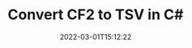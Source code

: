 ---
############################# Static ############################
layout: "auto-gen-conversion"
date: 2022-03-01T15:12:22
draft: false
otherformats: doc docm docx dot dotm dotx fodp htm html mht mhtml odp odt otp pot potm potx pps ppsm ppsx ppt pptm pptx rtf
breadcrumb: CF2 to TSV in C#

############################# Head ############################
head_title: "CF2 to TSV Converter in C#"
head_description: "Convert CF2 to TSV in .NET using a few lines of code. Use the GroupDocs Document Conversion API to convert over 160 file formats."

############################# Header ############################
title: "Convert CF2 to TSV in C#"
description: "CF2 to TSV conversion with a few lines of .NET code"
bg_image: "https://cms.admin.containerize.com/templates/aspose/App_Themes/V3/images/bg/header1.png"
bg_overlay: false
button:
    enable: true

############################# SubMenu ############################
submenu:
    enable: true

    left:
        img_alt: "GroupDocs.Conversion for .NET"
        image: "https://cms.admin.containerize.com/templates/groupdocs/images/product-logos/90x90-noborder/groupdocs-conversion-net.png"
        product: "GroupDocs.Conversion"
        platform: ".NET"

    

############################# About ############################
about:
    enable: true
    title: "About GroupDocs.Conversion для .NET API"
    content: |
        [GroupDocs.Conversion for .NET](https://products.groupdocs.com/conversion/net/) can be used to convert Microsoft Word, Excel, PowerPoint, PDF, Visio and other formats. GroupDocs.Conversion is a standalone API that is suitable for back-end and internal systems where high performance is required. It does not depend on any software such as Microsoft or Open Office.
    

overview:
    enable: true
    content: |
        Convert your CF2 files to TSV in .NET easily. You can use just a couple of C# code lines in any platform of your choice like - Windows, Linux, macOS.
        You can try CF2 to TSV conversion for free and evaluate conversion results quality.
        Along with simple file conversion scenarios you can try more advanced options for loading source CF2 file and for saving output TSV result. 
        
        For example, for the source CF2 file you may use the following load options:

        * auto-detect file format;
        * specify password for protected files (if file format supports it);
        * replace missing fonts to preserve document appearance.
        
        There are also advanced convert options for the TSV file:

        * convert specific document page or page range;
        * add a watermark to the converted TSV file.

        Once conversion is completed you can save your TSV file to the local file path or any third-party storage like FTP, Amazon S3, Google Drive, Dropbox etc.
        Please note - to convert CF2 to TSV there is no need for any additional software installed - like MS Office, Open Office, Adobe Acrobat Reader etc. 


############################# Steps ############################
steps:
    enable: true
    title_left: "Steps to convert CF2 to TSV in C#"
    content_left: |
        [GroupDocs.Conversion](https://products.groupdocs.com/conversion/net/) makes it easy for developers to convert a CF2 file to TSV with a few lines of code.

        * Create an instance of the Converter class and provide the file CF2 with the full path
        * Create and set ConvertOptions for TSV type.
        * Call the Converter.Convert method and pass the full path and format (TSV) as a parameter
        
    title_right: "System Requirements"
    content_right: |
        Basic conversion with GroupDocs.Conversion for .NET can be done in just a few simple steps. Our APIs are supported on all major platforms and operating systems. Before executing the code below, make sure you have the following prerequisites installed on your system.

        * Operating systems: Microsoft Windows, Linux, MacOS
        * Development environments: Microsoft Visual Studio, Xamarin, MonoDevelop
        * Frameworks: .NET Framework, .NET Standard, .NET Core, Mono
        * Get the latest GroupDocs.Conversion for .NET from [Nuget](https://www.nuget.org/packages/groupdocs.conversion)
        
    code: |
        ```cs
        // Load CF2 file
        var converter = new GroupDocs.Conversion.Converter("template.cf2");
        // Set conversion parameters for TSV format
        var convertOptions = converter.GetPossibleConversions()["tsv"].ConvertOptions;
        // Convert to TSV format
        converter.Convert("output.tsv", convertOptions);        
        ```
        
demos:
    enable: true
    title: "CF2 to TSV Live Demo"
    content: |
       Convert CF2 to TSV now by visiting the [GroupDocs.Conversion App](https://products.groupdocs.app/conversion/family) website. Online demo has the following advantages
          

more_formats:
    enable: true
    title: "Other supported transformations CF2"
    content: "You can also convert CF2 to many other file formats. Please see the list below."
       
       
back_to_top:
    enable: true
---